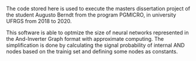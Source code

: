 The code stored here is used to execute the masters dissertation project of the student Augusto Berndt from the program PGMICRO, in university UFRGS from 2018 to 2020.

This software is able to optmize the size of neural networks represented in the And-Inverter Graph format with approximate computing. The simplification is done by calculating the signal probability of internal AND nodes based on the trainig set and defining some nodes as constants.
